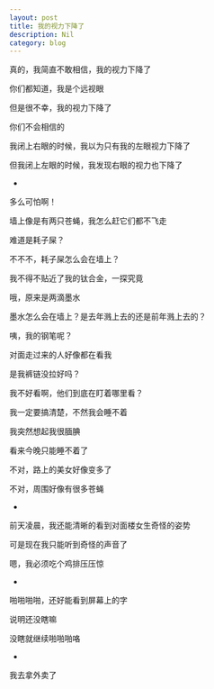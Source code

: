 ```yaml
---
layout: post
title: 我的视力下降了
description: Nil
category: blog
---
```


真的，我简直不敢相信，我的视力下降了

<!-- more -->

你们都知道，我是个远视眼

但是很不幸，我的视力下降了

你们不会相信的

我闭上右眼的时候，我以为只有我的左眼视力下降了

但我闭上左眼的时候，我发现右眼的视力也下降了

-

多么可怕啊！

墙上像是有两只苍蝇，我怎么赶它们都不飞走

难道是耗子屎？

不不不，耗子屎怎么会在墙上？

我不得不贴近了我的钛合金，一探究竟

哦，原来是两滴墨水

墨水怎么会在墙上？是去年溅上去的还是前年溅上去的？

咦，我的钢笔呢？

对面走过来的人好像都在看我

是我裤链没拉好吗？

我不好看啊，他们到底在盯着哪里看？

我一定要搞清楚，不然我会睡不着

我突然想起我很腼腆

看来今晚只能睡不着了

不对，路上的美女好像变多了

不对，周围好像有很多苍蝇

-

前天凌晨，我还能清晰的看到对面楼女生奇怪的姿势

可是现在我只能听到奇怪的声音了

嗯，我必须吃个鸡排压压惊

-

啪啪啪啪，还好能看到屏幕上的字

说明还没瞎嘛

没瞎就继续啪啪啪咯

-

我去拿外卖了

